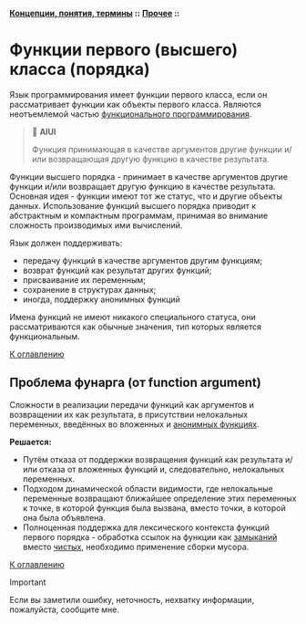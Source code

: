 **[Концепции, понятия, термины](../../README.md#concepts) ::** 
**[Прочее](../../README.md#concepts-functions) ::**
# Функции первого (высшего) класса (порядка)

Язык программирования имеет функции первого класса, если он рассматривает функции как объекты первого класса. Являются неотъемлемой частью [функционального программирования](../../paradigms/models/functional.md).

> :thinking: **AIUI**
>
> Функция принимающая в качестве аргументов другие функции и/или возвращающая другую функцию в качестве результата.

Функции высшего порядка - принимает в качестве аргументов другие функции и/или возвращает другую функцию в качестве результата. Основная идея - функции имеют тот же статус, что и другие объекты данных. Использование функций высшего порядка приводит к абстрактным и компактным программам, принимая во внимание сложность производимых ими вычислений.

Язык должен поддерживать: 
- передачу функций в качестве аргументов другим функциям;
- возврат функций как результат других функций;
- присваивание их переменным;
- сохранение в структурах данных;
- иногда, поддержку анонимных функций

Имена функций не имеют никакого специального статуса, они рассматриваются как обычные значения, тип которых является функциональным.

[К оглавлению](../../README.md#concepts-functions)

## Проблема фунарга (от function argument)
Сложности в реализации передачи функций как аргументов и возвращении их как результата, в присутствии нелокальных переменных, введённых во вложенных и [анонимных функциях](anonymous-function.md).

**Решается:**
- Путём отказа от поддержки возвращения функций как результата и/или отказа от вложенных функций и, следовательно, нелокальных переменных.
- Подходом динамической области видимости, где нелокальные переменные возвращают ближайшее определение этих переменных к точке, в которой функция была вызвана, вместо точки, в которой она была объявлена.
- Полноценная поддержка для лексического контекста функций первого порядка - обработка ссылок на функции как [замыканий](closure.md) вместо [чистых](pure-function.md), необходимо применение сборки мусора.

[К оглавлению](../../README.md#concepts-functions)

> [!IMPORTANT]
> Если вы заметили ошибку, неточность, нехватку информации, пожалуйста, сообщите мне.
